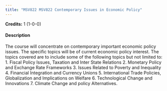 ```yaml
---
title: "MSV822 MSV822 Contemporary Issues in Economic Policy"
---
```

**Credits:** 1 (1-0-0)

#### Description
The course will concentrate on contemporary important economic policy issues. The specific topics will be of current economic policy interest. The topics covered are to include some of the following topics but not limited to: 1. Fiscal Policy Issues, Taxation and Inter State Relations 2. Monetary Policy and Exchange Rate Frameworks 3. Issues Related to Poverty and Inequality 4. Financial Integration and Currency Unions 5. International Trade Policies, Globalization and Implications on Welfare 6. Technological Change and Innovations 7. Climate Change and policy Alternatives.